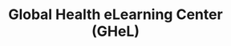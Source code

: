 ---
layout: work
permalink: /project/ghel
keyword: work
title: Global Health eLearning Center (GHeL)
logo: /img/ghel/ghel-logo.png
logo-alt: Global Health eLearning logo
hero: /img/ghel/ghel-hero.jpg
hero-alt: Image of mother and child
funding: USAID, K4Health, and Johns Hopkins University
year: 2016&ndash;2017
link: http://www.globalhealthlearning.org
link-print: globalhealthlearning.org
role-1: Brand Strategist
role-2: Art Director
role-3: Information Architect
two-1: /img/ghel/ghel-ipad-2.png
two-1-alt: Global Health eLearning learning dashboard on iPad
two-2: /img/ghel/ghel-ipad-1.png
two-2-alt: Global Health eLearning learning dashboard on iPad
bio-1: GHeL provides online courses and certificate programs for global health professionals.
bio-2: I expanded their underutilized brand with a fresh color palette and strategy alongside a new, vibrant visual refresh. We also implemented course and certificate recommendations, faceted searches, card filtering, and an upgraded dashboard to support these health professionals in their learning.
bio-3: Alongside extending the brand and creating a refresh, I worked with a team to flesh out wire frames for a holistic and intuitive user experience.
three: /img/ghel/ghel-desktop.png
three-alt: Global Health eLearning home page on a desktop
---
